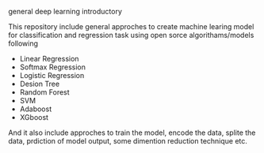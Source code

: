 general deep learning introductory

This repository include general approches to create machine learing model for classification and regression task using open sorce algorithams/models following

- Linear Regression
- Softmax Regression
- Logistic Regression
- Desion Tree
- Random Forest
- SVM
- Adaboost
- XGboost

And it also include approches to train the model, encode the data, splite the data, prdiction of model output, some dimention reduction technique etc.
